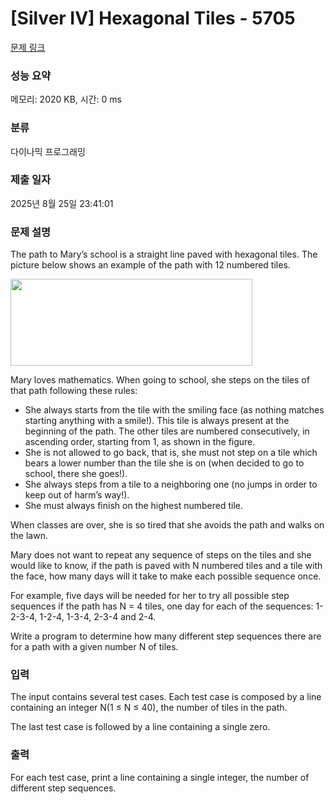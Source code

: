 # [Silver IV] Hexagonal Tiles - 5705 

[문제 링크](https://www.acmicpc.net/problem/5705) 

### 성능 요약

메모리: 2020 KB, 시간: 0 ms

### 분류

다이나믹 프로그래밍

### 제출 일자

2025년 8월 25일 23:41:01

### 문제 설명

<p>The path to Mary’s school is a straight line paved with hexagonal tiles. The picture below shows an example of the path with 12 numbered tiles.</p>

<p><img alt="" src="https://www.acmicpc.net/upload/images2/hexa(1).png" style="height:139px; width:387px"></p>

<p>Mary loves mathematics. When going to school, she steps on the tiles of that path following these rules:</p>

<ul>
	<li>She always starts from the tile with the smiling face (as nothing matches starting anything with a smile!). This tile is always present at the beginning of the path. The other tiles are numbered consecutively, in ascending order, starting from 1, as shown in the figure.</li>
	<li>She is not allowed to go back, that is, she must not step on a tile which bears a lower number than the tile she is on (when decided to go to school, there she goes!).</li>
	<li>She always steps from a tile to a neighboring one (no jumps in order to keep out of harm’s way!).</li>
	<li>She must always finish on the highest numbered tile. </li>
</ul>

<p>When classes are over, she is so tired that she avoids the path and walks on the lawn.</p>

<p>Mary does not want to repeat any sequence of steps on the tiles and she would like to know, if the path is paved with N numbered tiles and a tile with the face, how many days will it take to make each possible sequence once.</p>

<p>For example, five days will be needed for her to try all possible step sequences if the path has N = 4 tiles, one day for each of the sequences: 1-2-3-4, 1-2-4, 1-3-4, 2-3-4 and 2-4.</p>

<p>Write a program to determine how many different step sequences there are for a path with a given number N of tiles.</p>

### 입력 

 <p>The input contains several test cases. Each test case is composed by a line containing an integer N(1 ≤ N ≤ 40), the number of tiles in the path.</p>

<p>The last test case is followed by a line containing a single zero.</p>

### 출력 

 <p>For each test case, print a line containing a single integer, the number of different step sequences.</p>

